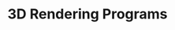 ---
title: "3D Rendering Programs"
description: "Several 3D rendering applications with both raytracing and rasterization approaches, built in C++ using OpenGL. Developed for a Computer Graphics course."
image:
    url: "../../assets/photos/rotation.gif"
    alt: "Rotating wireframe bunny"
link: "https://github.com/mdoheny9/CSC305-Summer2025/tree/main"
tags: ["cpp"]
---